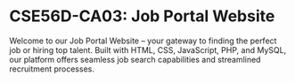 
# CSE56D-CA03: Job Portal Website

Welcome to our Job Portal Website – your gateway to finding the perfect job or hiring top talent. Built with HTML, CSS, JavaScript, PHP, and MySQL, our platform offers seamless job search capabilities and streamlined recruitment processes.
